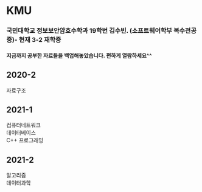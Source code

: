 # KMU
### 국민대학교 정보보안암호수학과 19학번 김수빈. (소프트웨어학부 복수전공 중)- 현재 3-2 재학중
#### 지금까지 공부한 자료들을 백업해놓았습니다. 편하게 열람하세요^^ 
## 2020-2 
자료구조<br>
## 2021-1
컴퓨터네트워크<br>
데이터베이스<br>
C++ 프로그래밍<br>
## 2021-2
알고리즘<br>
데이터과학<br>
